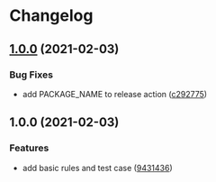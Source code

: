 # Changelog

## [1.0.0](https://www.github.com/zakodium/eslint-config-graphql/compare/v1.0.0...v1.0.0) (2021-02-03)


### Bug Fixes

* add PACKAGE_NAME to release action ([c292775](https://www.github.com/zakodium/eslint-config-graphql/commit/c29277560d2e97975d3fca89f3d2eed3e4fec7d2))

## 1.0.0 (2021-02-03)


### Features

* add basic rules and test case ([9431436](https://www.github.com/zakodium/eslint-config-graphql/commit/94314365a1a37eadeb6b4cefea4d5b90a345210e))
